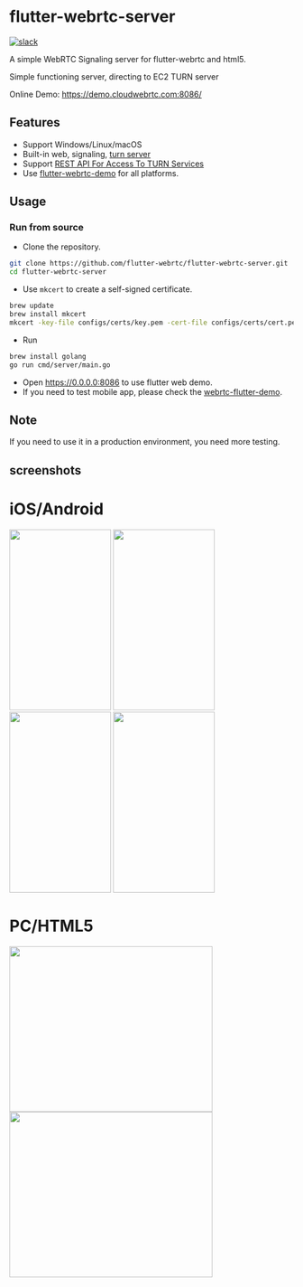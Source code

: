 # flutter-webrtc-server
 [![slack](https://img.shields.io/badge/join-us%20on%20slack-gray.svg?longCache=true&logo=slack&colorB=brightgreen)](https://join.slack.com/t/flutterwebrtc/shared_invite/zt-q83o7y1s-FExGLWEvtkPKM8ku_F8cEQ)
 
A simple WebRTC Signaling server for flutter-webrtc and html5.

Simple functioning server, directing to EC2 TURN server

Online Demo: https://demo.cloudwebrtc.com:8086/

## Features
- Support Windows/Linux/macOS
- Built-in web, signaling, [turn server](https://github.com/pion/turn/tree/master/examples/turn-server)
- Support [REST API For Access To TURN Services](https://tools.ietf.org/html/draft-uberti-behave-turn-rest-00)
- Use [flutter-webrtc-demo](https://github.com/cloudwebrtc/flutter-webrtc-demo) for all platforms.

## Usage

### Run from source

- Clone the repository.  

```bash
git clone https://github.com/flutter-webrtc/flutter-webrtc-server.git
cd flutter-webrtc-server
```

- Use `mkcert` to create a self-signed certificate.

```bash
brew update
brew install mkcert
mkcert -key-file configs/certs/key.pem -cert-file configs/certs/cert.pem  localhost 127.0.0.1 ::1 0.0.0.0
```

- Run

```bash
brew install golang
go run cmd/server/main.go
```

- Open https://0.0.0.0:8086 to use flutter web demo.
- If you need to test mobile app, please check the [webrtc-flutter-demo](https://github.com/cloudwebrtc/flutter-webrtc-demo). 

## Note
If you need to use it in a production environment, you need more testing.

## screenshots
# iOS/Android
<img width="180" height="320" src="screenshots/ios-01.jpeg"/> <img width="180" height="320" src="screenshots/ios-02.jpeg"/> <img width="180" height="320" src="screenshots/android-01.png"/> <img width="180" height="320" src="screenshots/android-02.png"/>

# PC/HTML5
<img width="360" height="293" src="screenshots/chrome-01.png"/> <img width="360" height="293" src="screenshots/chrome-02.png"/>
